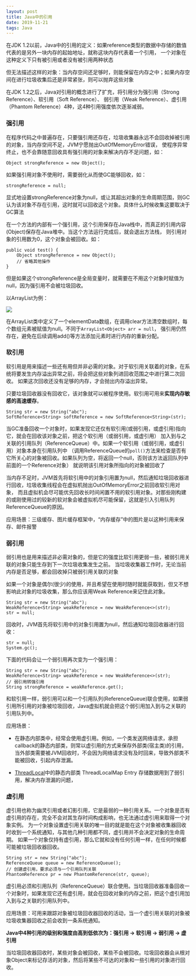 ```yaml
---
layout: post
title: Java中的引用
date: 2019-11-21
tags: Java
---
```


在JDK 1.2以前，Java中的引用的定义：如果reference类型的数据中存储的数值代表的是另外一块内存的起始地址，就称这块内存代表着一个引用，
一个对象在这种定义下只有被引用或者没有被引用两种状态   

但无法描述这样的对象：当内存空间还足够时，则能保留在内存之中；如果内存空间在进行垃圾收集后还是非常紧张，则可以抛弃这些对象

在JDK 1.2之后，Java对引用的概念进行了扩充，将引用分为强引用（Strong Reference）、软引用（Soft Reference）、
弱引用（Weak Reference）、虚引用（Phantom Reference）4种，这4种引用强度依次逐渐减弱。

### **强引用**

在程序代码之中普遍存在，只要强引用还存在，垃圾收集器永远不会回收掉被引用的对象，当内存空间不足，JVM宁愿抛出OutOfMemoryError错误，
使程序异常终止，也不会靠随意回收具有强引用的对象来解决内存不足问题，如：

```
Object strongReference = new Object();

```

如果强引用对象不使用时，需要弱化从而使GC能够回收，如：

```
strongReference = null;
```

显式地设置strongReference对象为null，或让其超出对象的生命周期范围，则GC认为该对象不存在引用，这时就可以回收这个对象。具体什么时候收集这要取决于GC算法

在一个方法的内部有一个强引用，这个引用保存在Java栈中，而真正的引用内容(Object)保存在Java堆中。当这个方法运行完成后，就会退出方法栈，
则引用对象的引用数为0，这个对象会被回收。如：

```
public void test() {
    Object strongReference = new Object();
    // 省略其他操作
}

```

但是如果这个strongReference是全局变量时，就需要在不用这个对象时赋值为null，因为强引用不会被垃圾回收。

以ArrayList为例：

![](/images/posts/threadLocal/a3.jpg)

在ArrayList类中定义了一个elementData数组，在调用clear方法清空数组时，每个数组元素被赋值为null。不同于```ArrayList<Object> arr = null```，
强引用仍然存在，避免在后续调用add()等方法添加元素时进行内存的重新分配。

### **软引用**

软引用是用来描述一些还有用但并非必需的对象。对于软引用关联着的对象，在系统将要发生内存溢出异常之前，将会把这些对象列进回收范围之中进行第二次回收。
如果这次回收还没有足够的内存，才会抛出内存溢出异常。

只要垃圾回收器没有回收它，该对象就可以被程序使用。软引用可用来**实现内存敏感的高速缓存**。

```
String str = new String("abc");
SoftReference<String> softReference = new SoftReference<String>(str);
```

当GC准备回收一个对象时，如果发现它还仅有软引用(或弱引用，或虚引用)指向它，就会在回收该对象之前，把这个软引用（或弱引用，或虚引用）
加入到与之关联的引用队列（ReferenceQueue）中。如果一个软引用（或弱引用，或虚引用）对象本身在引用队列中
（调用ReferenceQueue的```poll()```方法来检查是否有它所关心的对象被回收。如果队列为空，将返回一个null，否则该方法返回队列中前面的一个Reference对象）
就说明该引用对象所指向的对象被回收了

当内存不足时，JVM首先将软引用中的对象引用置为null，然后通知垃圾回收器进行回收，垃圾收集线程会在虚拟机抛出OutOfMemoryError之前回收软引用对象，
而且虚拟机会尽可能优先回收长时间闲置不用的软引用对象。对那些刚构建的或刚使用过的较新的软对象会被虚拟机尽可能保留，这就是引入引用队列ReferenceQueue的原因。

应用场景：三级缓存、图片缓存框架中，“内存缓存”中的图片是以这种引用来保存、邮件报警

### **弱引用**

弱引用也是用来描述非必需对象的，但是它的强度比软引用更弱一些，被弱引用关联的对象只能生存到下一次垃圾收集发生之前。
当垃圾收集器工作时，无论当前内存是否足够，都会回收掉只被弱引用关联的对象

如果一个对象是偶尔(很少)的使用，并且希望在使用时随时就能获取到，但又不想影响此对象的垃圾收集，那么你应该用Weak Reference来记住此对象。

```
String str = new String("abc");
WeakReference<String> weakReference = new WeakReference<>(str);
str = null;
```

回收时，JVM首先将软引用中的对象引用置为null，然后通知垃圾回收器进行回收：

```
str = null;
System.gc();
```

下面的代码会让一个弱引用再次变为一个强引用：

```
String str = new String("abc");
WeakReference<String> weakReference = new WeakReference<>(str);
// 弱引用转强引用
String strongReference = weakReference.get();
```

和软引用一样，弱引用可以和一个引用队列(ReferenceQueue)联合使用，如果弱引用所引用的对象被垃圾回收，Java虚拟机就会把这个弱引用加入到与之关联的引用队列中。

应用场景：

+ 在静态内部类中，经常会使用虚引用。例如，一个类发送网络请求，承担callback的静态内部类，则常以虚引用的方式来保存外部类(宿主类)的引用，
当外部类需要被JVM回收时，不会因为网络请求没有及时回来，导致外部类不能被回收，引起内存泄漏。

+ [ThreadLocal](../../../2019/11/ThreadLocal/)中的静态内部类 ThreadLocalMap Entry 存储数据用到了弱引用，解决内存泄漏的问题，

### **虚引用**

虚引用也称为幽灵引用或者幻影引用，它是最弱的一种引用关系。一个对象是否有虚引用的存在，完全不会对其生存时间构成影响，也无法通过虚引用来取得一个对象实例。
为一个对象设置虚引用关联的唯一目的就是能在这个对象被收集器回收时收到一个系统通知，与其他几种引用都不同，虚引用并不会决定对象的生命周期。
如果一个对象仅持有虚引用，那么它就和没有任何引用一样，在任何时候都可能被垃圾回收器回收。

```
String str = new String("abc");
ReferenceQueue queue = new ReferenceQueue();
// 创建虚引用，要求必须与一个引用队列关联
PhantomReference pr = new PhantomReference(str, queue);
```

虚引用必须和引用队列（ReferenceQueue）联合使用。当垃圾回收器准备回收一个对象时，如果发现它还有虚引用，就会在回收对象的内存之前，把这个虚引用加入到与之关联的引用队列中。

应用场景：可用来跟踪对象被垃圾回收器回收的活动，当一个虚引用关联的对象被垃圾收集器回收之前会收到一条系统通知。

**Java中4种引用的级别和强度由高到低依次为：强引用 -> 软引用 -> 弱引用 -> 虚引用**

当垃圾回收器回收时，某些对象会被回收，某些不会被回收。垃圾回收器会从根对象Object来标记存活的对象，然后将某些不可达的对象和一些引用的对象进行回收。




